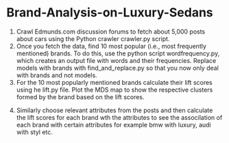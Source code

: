 # Brand-Analysis-on-Luxury-Sedans
1.	Crawl Edmunds.com discussion forums to fetch about 5,000 posts about cars using the Python crawler crawler.py script. 
2.	Once you fetch the data, find 10 most popular (i.e., most frequently mentioned) brands. To do this, use the python script wordfrequency.py, which creates an output file with words and their frequencies. Replace models with brands with find_and_replace.py so that you now only deal with brands and not models.
3. For the 10 most popularly mentioned brands calculate their lift scores using he lift.py file. Plot the MDS map to show the respective clusters formed by the brand based on the lift scores.
4) Similarly choose relevant attributes from the posts and then calculate the lift scores for each brand wth the attributes to see the associlation of each brand with certain attributes for example bmw with luxury, audi with styl etc.